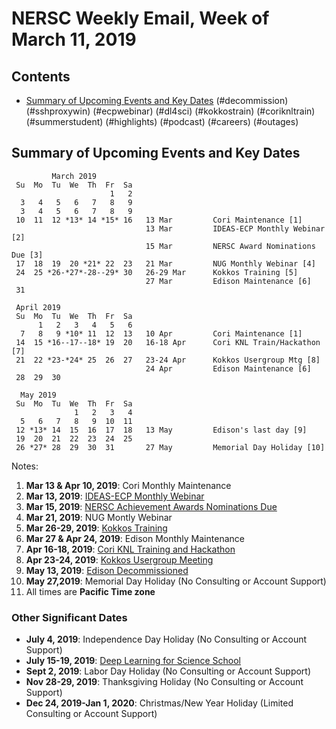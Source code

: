# NERSC Weekly Email, Week of March 11, 2019 #

## Contents ## 

- [Summary of Upcoming Events and Key Dates](#dates)
(#decommission)
(#sshproxywin)
(#ecpwebinar)
(#dl4sci)
(#kokkostrain)
(#coriknltrain)
(#summerstudent)
(#highlights)
(#podcast)
(#careers)
(#outages)

## Summary of Upcoming Events and Key Dates <a name="dates"/> ##

             March 2019
     Su  Mo  Tu  We  Th  Fr  Sa
                          1   2
      3   4   5   6   7   8   9    
      3   4   5   6   7   8   9   
     10  11  12 *13* 14 *15* 16   13 Mar         Cori Maintenance [1]
                                  13 Mar         IDEAS-ECP Monthly Webinar [2]
                                  15 Mar         NERSC Award Nominations Due [3]
     17  18  19  20 *21* 22  23   21 Mar         NUG Monthly Webinar [4]
     24  25 *26-*27*-28--29* 30   26-29 Mar      Kokkos Training [5]
                                  27 Mar         Edison Maintenance [6]
     31                           

     April 2019
     Su  Mo  Tu  We  Th  Fr  Sa
          1   2   3   4   5   6
      7   8   9 *10* 11  12  13   10 Apr         Cori Maintenance [1]
     14  15 *16--17--18* 19  20   16-18 Apr      Cori KNL Train/Hackathon [7]
     21  22 *23-*24* 25  26  27   23-24 Apr      Kokkos Usergroup Mtg [8]
                                  24 Apr         Edison Maintenance [6]
     28  29  30

      May 2019
     Su  Mo  Tu  We  Th  Fr  Sa
                  1   2   3   4
      5   6   7   8   9  10  11
     12 *13* 14  15  16  17  18   13 May         Edison's last day [9]
     19  20  21  22  23  24  25
     26 *27* 28  29  30  31       27 May         Memorial Day Holiday [10]


Notes:

1. **Mar 13 & Apr 10, 2019**: Cori Monthly Maintenance
2. **Mar 13, 2019**: [IDEAS-ECP Monthly Webinar](#ecpwebinar)
3. **Mar 15, 2019**: [NERSC Achievement Awards Nominations Due](#highlights)
4. **Mar 21, 2019**: NUG Montly Webinar
5. **Mar 26-29, 2019**: [Kokkos Training](#kokkostrain)
6. **Mar 27 & Apr 24, 2019**: Edison Monthly Maintenance
7. **Apr 16-18, 2019**: [Cori KNL Training and Hackathon](#coriknltrain)
8. **Apr 23-24, 2019**: [Kokkos Usergroup Meeting](https://www.exascaleproject.org/event/kokkosusermtg/)
9. **May 13, 2019**: [Edison Decommissioned](#decommission)
10. **May 27,2019**: Memorial Day Holiday (No Consulting or Account Support)
11. All times are **Pacific Time zone**


### Other Significant Dates ###
- **July 4, 2019**: Independence Day Holiday (No Consulting or Account Support)
- **July 15-19, 2019**: [Deep Learning for Science School](#dl4sci)
- **Sept 2, 2019**: Labor Day Holiday (No Consulting or Account Support)
- **Nov 28-29, 2019**: Thanksgiving Holiday (No Consulting or Account Support)
- **Dec 24, 2019-Jan 1, 2020**: Christmas/New Year Holiday (Limited Consulting or Account Support)

